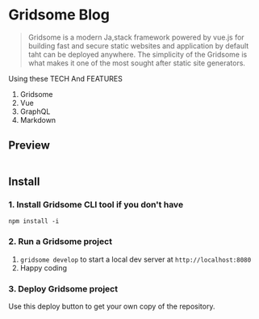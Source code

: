 # Gridsome Blog

> Gridsome is a modern Ja,stack framework powered by vue.js for building fast and secure static websites and application by default taht can be deployed anywhere.
The simplicity of the Gridsome is what makes it one of the most sought after static site generators.

Using these TECH And FEATURES
1. Gridsome
2. Vue
3. GraphQL
4. Markdown

## Preview

<img src='blog.gif' title='' width='' alt='' />

## Install
### 1. Install Gridsome CLI tool if you don't have

`npm install -i`

### 2. Run a Gridsome project

1. `gridsome develop` to start a local dev server at `http://localhost:8080`
4. Happy coding 

<!-- Markdown snippet -->
### 3. Deploy Gridsome project
Use this deploy button to get your own copy of the repository.

